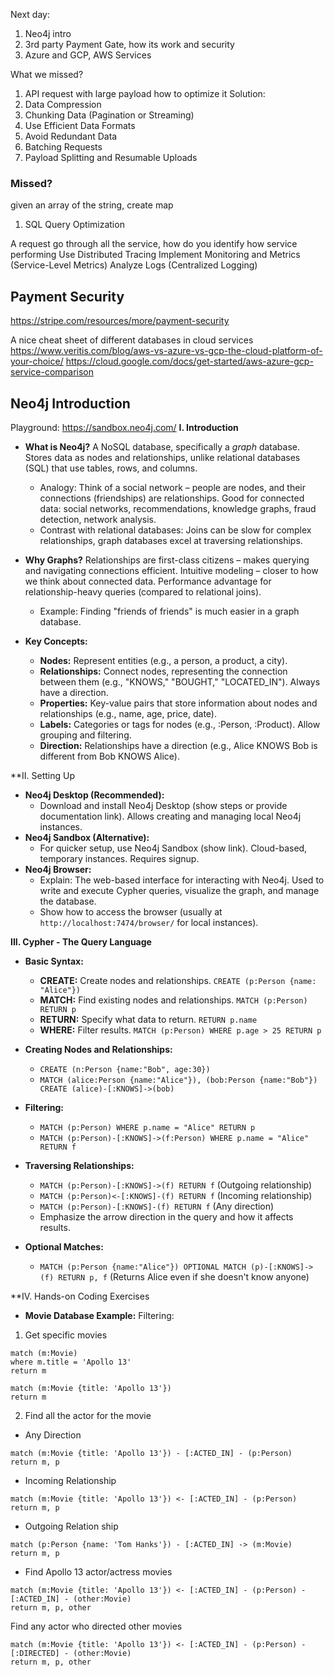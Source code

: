 Next day:
1. Neo4j intro
2. 3rd party Payment Gate, how its work and security
3. Azure and GCP, AWS Services


What we missed?
1. API request with large payload how to optimize it
Solution:
1. Data Compression
2. Chunking Data (Pagination or Streaming)
3. Use Efficient Data Formats
4. Avoid Redundant Data
5. Batching Requests
6. Payload Splitting and Resumable Uploads

### Missed?
given an array of the string, create map
1. SQL Query Optimization

A request go through all the service, how do you identify how service performing
Use Distributed Tracing
Implement Monitoring and Metrics (Service-Level Metrics)
Analyze Logs (Centralized Logging)



## Payment Security
https://stripe.com/resources/more/payment-security

A nice cheat sheet of different databases in cloud services
https://www.veritis.com/blog/aws-vs-azure-vs-gcp-the-cloud-platform-of-your-choice/
https://cloud.google.com/docs/get-started/aws-azure-gcp-service-comparison

## Neo4j Introduction
Playground: https://sandbox.neo4j.com/
**I. Introduction**

* **What is Neo4j?**
	A NoSQL database, specifically a *graph* database. Stores data as nodes and relationships, unlike relational databases (SQL) that use tables, rows, and columns.
    * Analogy: Think of a social network – people are nodes, and their connections (friendships) are relationships.  Good for connected data: social networks, recommendations, knowledge graphs, fraud detection, network analysis.
    * Contrast with relational databases:  Joins can be slow for complex relationships, graph databases excel at traversing relationships.

* **Why Graphs?**
     Relationships are first-class citizens – makes querying and navigating connections efficient. Intuitive modeling – closer to how we think about connected data. Performance advantage for relationship-heavy queries (compared to relational joins).
    * Example: Finding "friends of friends" is much easier in a graph database.

* **Key Concepts:**
    * **Nodes:** Represent entities (e.g., a person, a product, a city).
    * **Relationships:** Connect nodes, representing the connection between them (e.g., "KNOWS," "BOUGHT," "LOCATED_IN").  Always have a direction.
    * **Properties:** Key-value pairs that store information about nodes and relationships (e.g., name, age, price, date).
    * **Labels:**  Categories or tags for nodes (e.g., :Person, :Product).  Allow grouping and filtering.
    * **Direction:** Relationships have a direction (e.g., Alice KNOWS Bob is different from Bob KNOWS Alice).

**II. Setting Up

* **Neo4j Desktop (Recommended):**
    * Download and install Neo4j Desktop (show steps or provide documentation link).  Allows creating and managing local Neo4j instances.
* **Neo4j Sandbox (Alternative):**
    * For quicker setup, use Neo4j Sandbox (show link).  Cloud-based, temporary instances. Requires signup.
* **Neo4j Browser:**
    * Explain: The web-based interface for interacting with Neo4j. Used to write and execute Cypher queries, visualize the graph, and manage the database.
    * Show how to access the browser (usually at `http://localhost:7474/browser/` for local instances).

**III. Cypher - The Query Language**

* **Basic Syntax:**
    * **CREATE:**  Create nodes and relationships. `CREATE (p:Person {name: "Alice"})`
    * **MATCH:** Find existing nodes and relationships.  `MATCH (p:Person) RETURN p`
    * **RETURN:** Specify what data to return.  `RETURN p.name`
    * **WHERE:** Filter results.  `MATCH (p:Person) WHERE p.age > 25 RETURN p`

* **Creating Nodes and Relationships:**
    * `CREATE (n:Person {name:"Bob", age:30})`
    * `MATCH (alice:Person {name:"Alice"}), (bob:Person {name:"Bob"}) CREATE (alice)-[:KNOWS]->(bob)`

* **Filtering:**
    * `MATCH (p:Person) WHERE p.name = "Alice" RETURN p`
    * `MATCH (p:Person)-[:KNOWS]->(f:Person) WHERE p.name = "Alice" RETURN f`

* **Traversing Relationships:**
    * `MATCH (p:Person)-[:KNOWS]->(f) RETURN f` (Outgoing relationship)
    * `MATCH (p:Person)<-[:KNOWS]-(f) RETURN f` (Incoming relationship)
    * `MATCH (p:Person)-[:KNOWS]-(f) RETURN f` (Any direction)
    * Emphasize the arrow direction in the query and how it affects results.


* **Optional Matches:**
    * `MATCH (p:Person {name:"Alice"}) OPTIONAL MATCH (p)-[:KNOWS]->(f) RETURN p, f` (Returns Alice even if she doesn't know anyone)

**IV. Hands-on Coding Exercises
* **Movie Database Example:**
Filtering:
1. Get specific movies
```cypher
match (m:Movie)
where m.title = 'Apollo 13'
return m
```

```cypher
match (m:Movie {title: 'Apollo 13'})
return m
```

2. Find all the actor for the movie

- Any Direction
```
match (m:Movie {title: 'Apollo 13'}) - [:ACTED_IN] - (p:Person)
return m, p
```

- Incoming Relationship
```
match (m:Movie {title: 'Apollo 13'}) <- [:ACTED_IN] - (p:Person)
return m, p
```

- Outgoing Relation ship

```
match (p:Person {name: 'Tom Hanks'}) - [:ACTED_IN] -> (m:Movie)
return m, p
```

- Find Apollo 13 actor/actress movies
```
match (m:Movie {title: 'Apollo 13'}) <- [:ACTED_IN] - (p:Person) - [:ACTED_IN] - (other:Movie)
return m, p, other
```

Find any actor who directed other movies
```
match (m:Movie {title: 'Apollo 13'}) <- [:ACTED_IN] - (p:Person) - [:DIRECTED] - (other:Movie)
return m, p, other
```
